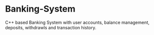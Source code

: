 # Banking-System
C++ based Banking System with user accounts, balance management, deposits, withdrawls and transaction history.